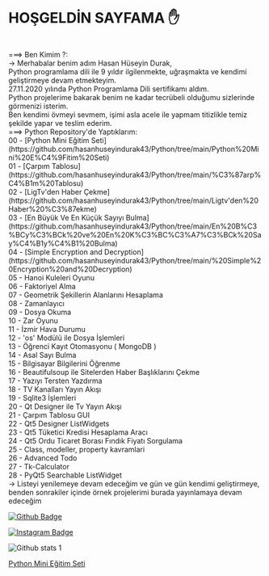 # HOŞGELDİN SAYFAMA ✋
<br>
===> Ben Kimim ?:
<br>
-> Merhabalar benim adım Hasan Hüseyin Durak, <br>Python programlama dili ile 9 yıldır ilgilenmekte, uğraşmakta ve kendimi geliştirmeye devam etmekteyim. <br>27.11.2020 yılında Python Programlama Dili sertifikamı aldım. <br>Python projelerime bakarak benim ne kadar tecrübeli olduğumu sizlerinde görmenizi isterim. <br>Ben kendimi övmeyi sevmem, işimi asla acele ile yapmam titizlikle temiz şekilde yapar ve teslim ederim.
<br>
===> Python Repository'de Yaptıklarım:
<br> 
00 - [Python Mini Eğitim Seti](https://github.com/hasanhuseyindurak43/Python/tree/main/Python%20Mini%20E%C4%9Fitim%20Seti) 
<br>
01 - [Çarpım Tablosu](https://github.com/hasanhuseyindurak43/Python/tree/main/%C3%87arp%C4%B1m%20Tablosu) <br>
02 - [LigTv'den Haber Çekme](https://github.com/hasanhuseyindurak43/Python/tree/main/Ligtv'den%20Haber%20%C3%87ekme) <br>
03 - [En Büyük Ve En Küçük Sayıyı Bulma](https://github.com/hasanhuseyindurak43/Python/tree/main/En%20B%C3%BCy%C3%BCk%20ve%20En%20K%C3%BC%C3%A7%C3%BCk%20Say%C4%B1y%C4%B1%20Bulma) <br>
04 - [Simple Encryption and Decryption](https://github.com/hasanhuseyindurak43/Python/tree/main/%20Simple%20Encryption%20and%20Decryption) <br>
05 - Hanoi Kuleleri Oyunu<br>
06 - Faktoriyel Alma<br>
07 - Geometrik Şekillerin Alanlarını Hesaplama<br>
08 - Zamanlayıcı<br>
09 - Dosya Okuma<br>
10 - Zar Oyunu<br>
11 - İzmir Hava Durumu<br>
12 - 'os' Modülü ile Dosya İşlemleri<br>
13 - Öğrenci Kayıt Otomasyonu ( MongoDB )<br>
14 - Asal Sayı Bulma<br>
15 - Bilgisayar Bilgilerini Öğrenme<br>
16 - Beautifulsoup ile Sitelerden Haber Başlıklarını Çekme<br>
17 - Yazıyı Tersten Yazdırma<br>
18 - TV Kanalları Yayın Akışı<br>
19 - Sqlite3 İşlemleri<br>
20 - Qt Designer ile Tv Yayın Akışı<br>
21 - Çarpım Tablosu GUI<br>
22 - Qt5 Designer ListWidgets<br>
23 - Qt5 Tüketici Kredisi Hesaplama Aracı<br>
24 - Qt5 Ordu Ticaret Borası Fındık Fiyatı Sorgulama<br>
25 - Class, modeller, property kavramlari<br>
26 - Advanced Todo<br>
27 - Tk-Calculator<br>
28 - PyQt5 Searchable ListWidget
<br>
-> Listeyi yenilemeye devam edeceğim ve gün ve gün kendimi geliştirmeye, benden sonrakiler içinde örnek projelerimi burada yayınlamaya devam edeceğim
<br>

[![Github Badge](https://img.shields.io/badge/-Github-000?style=quare&labelColor=000&logo=Github&logoColor=white&link=https://github.com/hasanhuseyindurak43/Python)](https://github.com/hasanhuseyindurak43/Python) 

[![Instagram Badge](https://img.shields.io/badge/-Instagram-C13584?style=flat-quare&labelColor=C13584&logo=instagram&logoColor=white&link=https://www.instagram.com/_barronsoftwares/)](https://www.instagram.com/_barronsoftwares/)

![Github stats 1](https://github-readme-stats.vercel.app/api?username=hasanhuseyindurak43&show_icons=true&theme=gradient) 

[Python Mini Eğitim Seti](https://github.com/hasanhuseyindurak43/Python/tree/main/Python%20Mini%20E%C4%9Fitim%20Seti)
